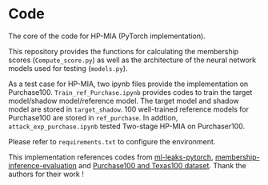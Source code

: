 # Code
The core of the code for HP-MIA (PyTorch implementation).

This repository provides the functions for calculating the membership scores (`Compute_score.py`) as well as the architecture of the neural network models used for testing (`models.py`). 

As a test case for HP-MIA, two ipynb files provide the implementation on Purchase100. `Train_ref_Purchase.ipynb` provides codes to train the target model/shadow model/reference model. The target model and shadow model are stored in `target_shadow`. 100 well-trained reference models for Purchase100 are stored in `ref_purchase`. In addtion, `attack_exp_purchase.ipynb` tested Two-stage HP-MIA on Purchaser100.


Please refer to `requirements.txt` to configure the environment.

This implementation references codes from [ml-leaks-pytorch](https://github.com/GeorgeTzannetos/ml-leaks-pytorch), 
[membership-inference-evaluation](https://github.com/inspire-group/membership-inference-evaluation) and [Purchase100 and Texas100 dataset](https://github.com/xehartnort/Purchase100-Texas100-datasets). Thank the authors for their  work !
